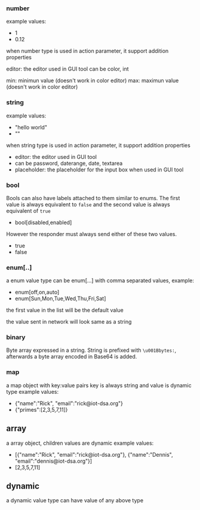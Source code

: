 ### number
example values:
* 1
* 0.12

when number type is used in action parameter, it support addition properties

editor: the editor used in GUI tool
can be color, int

min: minimun value (doesn't work in color editor)
max: maximun value (doesn't work in color editor)


### string
example values:
* "hello world"
* ""

when string type is used in action parameter, it support addition properties
* editor: the editor used in GUI tool
 * can be password, daterange, date, textarea
* placeholder: the placeholder for the input box when used in GUI tool

### bool
Bools can also have labels attached to them similar to enums. The first value is always equivalent to `false` and the second value is always equivalent of `true`
* bool\[disabled,enabled\]

However the responder must always send either of these two values.
* true
* false

### enum\[..\]
a enum value type can be enum\[...\] with comma separated values, example:
* enum\[off,on,auto\]
* enum\[Sun,Mon,Tue,Wed,Thu,Fri,Sat\]

the first value in the list will be the default value

the value sent in network will look same as a string

### binary
Byte array expressed in a string. String is prefixed with ```\u001Bbytes:```, afterwards a byte array encoded in Base64 is added.

### map
a map object with key:value pairs
key is always string and value is dynamic type
example values:
* {"name":"Rick", "email":"rick\@iot-dsa.org"}
* {"primes":[2,3,5,7,11]}

## array
a array object, children values are dynamic
example values:
* [{"name":"Rick", "email":"rick\@iot-dsa.org"}, {"name":"Dennis", "email":"dennis\@iot-dsa.org"}]
* [2,3,5,7,11]

## dynamic
a dynamic value type can have value of any above type